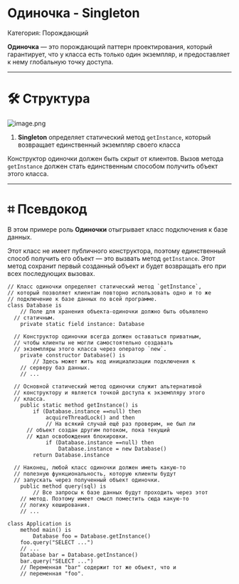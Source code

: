 # Одиночка - Singleton

Категория: Порождающий

**Одиночка** — это порождающий паттерн проектирования, который гарантирует, что у класса есть только один экземпляр, и предоставляет к нему глобальную точку доступа.

---

# 🛠️ Структура

![image.png](image.png)

1. **Singleton** определяет статический метод `getInstance`, который возвращает единственный экземпляр своего класса

Конструктор одиночки должен быть скрыт от клиентов. Вызов метода `getInstance` должен стать единственным способом получить объект этого класса.

---

# ⌗ Псевдокод

В этом примере роль **Одиночки** отыгрывает класс подключения к базе данных.

Этот класс не имеет публичного конструктора, поэтому единственный способ получить его объект — это вызвать метод `getInstance`. Этот метод сохранит первый созданный объект и будет возвращать его при всех последующих вызовах.

```
// Класс одиночки определяет статический метод `getInstance`,
// который позволяет клиентам повторно использовать одно и то же
// подключение к базе данных по всей программе.
class Database is
	// Поле для хранения объекта-одиночки должно быть объявлено
  // статичным.
	private static field instance: Database

  // Конструктор одиночки всегда должен оставаться приватным,
  // чтобы клиенты не могли самостоятельно создавать
  // экземпляры этого класса через оператор `new`.
	private constructor Database() is
		// Здесь может жить код инициализации подключения к
    // серверу баз данных.
    // ...

  // Основной статический метод одиночки служит альтернативой
  // конструктору и является точкой доступа к экземпляру этого
  // класса.
	public static method getInstance() is
		if (Database.instance ==null) then
			acquireThreadLock() and then
			// На всякий случай ещё раз проверим, не был ли
      // объект создан другим потоком, пока текущий
      // ждал освобождения блокировки.
			if (Database.instance ==null) then
				Database.instance = new Database()
		return Database.instance

  // Наконец, любой класс одиночки должен иметь какую-то
  // полезную функциональность, которую клиенты будут
  // запускать через полученный объект одиночки.
	public method query(sql) is
		// Все запросы к базе данных будут проходить через этот
    // метод. Поэтому имеет смысл поместить сюда какую-то
    // логику кеширования.
    // ...

class Application is 
	method main() is
		Database foo = Database.getInstance()
    foo.query("SELECT ...")
    // ...
    Database bar = Database.getInstance()
    bar.query("SELECT ...")
    // Переменная "bar" содержит тот же объект, что и
    // переменная "foo".
```